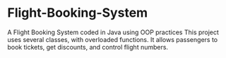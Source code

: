 # Flight-Booking-System
A Flight Booking System coded in Java using OOP practices
This project uses several classes, with overloaded functions. It allows passengers to book tickets, get discounts, and control flight numbers.

